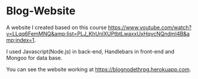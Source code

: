 # Blog-Website
A website I created based on this course https://www.youtube.com/watch?v=LLqq6FemMNQ&amp;list=PLJ_KhUnlXUPtbtLwaxxUxHqvcNQndmI4B&amp;index=1.

I used Javascript(Node.js) in back-end, Handlebars in front-end and Mongoo for data base.

You can see the website working at https://blognodethrpg.herokuapp.com.

